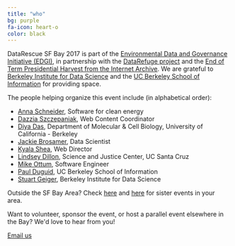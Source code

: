 ```yaml
---
title: "who"
bg: purple
fa-icon: heart-o
color: black  
---
```


DataRescue SF Bay 2017 is part of the [Environmental Data and Governance Initiative (EDGI)](https://envirodatagov.org/), in partnership with the [DataRefuge project](http://www.ppehlab.org/datarefuge) and the [End of Term Presidential Harvest from the Internet Archive](http://eotarchive.cdlib.org/). We are grateful to [Berkeley Institute for Data Science](https://bids.berkeley.edu/) and the [UC Berkeley School of Information](https://ischool.berkeley.edu) for providing space.

The people helping organize this event include (in alphabetical order):

- [Anna Schneider](http://twitter.com/windupanna), Software for clean energy
- [Dazzia Szczepaniak](https://www.linkedin.com/in/dazzia), Web Content Coordinator
- [Diya Das](https://diyadas.github.io), Department of Molecular & Cell Biology, University of California - Berkeley
- [Jackie Brosamer](https://www.linkedin.com/in/jbrosamer), Data Scientist
- [Kyala Shea](https://www.linkedin.com/in/kyala-shea), Web Director
- [Lindsey Dillon](http://sociology.ucsc.edu/faculty/singleton.php?&singleton=true&cruz_id=lidillon), Science and Justice Center, UC Santa Cruz
- [Mike Ottum](https://www.linkedin.com/in/mikeottum), Software Engineer
- [Paul Duguid](http://people.ischool.berkeley.edu/~duguid/), UC Berkeley School of Information
- [Stuart Geiger](http://stuartgeiger.com), Berkeley Institute for Data Science

Outside the SF Bay Area? Check [here](https://envirodatagov.org/events/) and [here](http://www.ppehlab.org/datarescue-events) for sister events in your area.

Want to volunteer, sponsor the event, or host a parallel event elsewhere in the Bay? We'd love to hear from you!

<a class="btn btn-default btn-lg" href="mailto:datarescuesfbay@googlegroups.com">
  <i class="fa fa-envelope"></i> Email us
</a>
